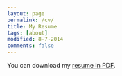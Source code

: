 ```yaml
---
layout: page
permalink: /cv/
title: My Resume
tags: [about]
modified: 8-7-2014
comments: false
---
```


You can download my [resume in PDF](TOSCANOresume.pdf).
<!--#, or my [full CV](https://www.dropbox.com/s/2ylogbqz07s3cti/CV-PontTuset.pdf?dl=0).-->

